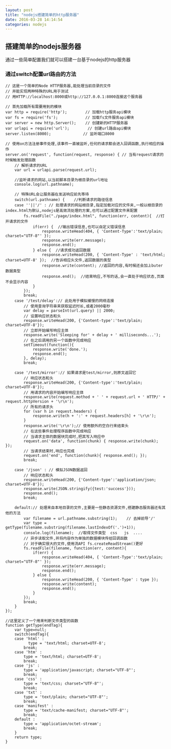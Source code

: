 ```yaml
---
layout: post
title: "nodejs搭建简单的http服务器"
date: 2016-03-28 14:14:54
categories: nodejs
---
```


## 搭建简单的nodejs服务器
通过一些简单配置我们就可以搭建一台基于nodejs的http服务器

### 通过switch配置url路由的方法
	// 这是一个简单的Node HTTP服务器,能处理当前目录的文件
	// 并能实现两种特殊的URL用于测试
	// 用HTTP://localhost:8000或http://127.0.0.1:8000连接这个服务器
	
	// 首先加载所有需要用到的模块
	var http = require('http');        // 加载http服务api模块
	var fs = require('fs');            // 加载fs文件服务api模块
	var server = new http.Server();    // 创建新的HTTP服务器
	var urlapi = require('url');        // 创建url路由api模块
	server.listen(8000);              // 监听端口8000

	// 使用on方法注册事件处理,该事件一直被监听,任何的请求都会进入回调函数,执行相应的操作
	server.on('request', function(request, response) { // 当有request请求的时候触发处理函数    
	    // 解析请求的URL
	    var url = urlapi.parse(request.url);
	    
	    //监听请求的网站,以当前脚本目录为根目录的url地址
	    console.log(url.pathname);
	    
	    // 特殊URL会让服务器在发送响应前先等待
	    switch(url.pathname) {    //判断请求的路径信息
	    case ''||'/' : // 处理请求的网站根目录,指定加载对应的文件夹,一般以根目录的index.html为默认,nodejs是高效流处理的方案,也可以通过配置文件来配置
	        fs.readFile("./page/index.html", function(err, content){  //打开请求的文件
	            if(err) {  //输出错误信息,也可以自定义错误信息
	                response.writeHead(404, { 'Content-Type':'text/plain; charset="UTF-8"' });
	                response.write(err.message);
	                response.end();
	            } else {  //请求成功返回数据
	                response.writeHead(200, { 'Content-Type' : 'text/html; charset=UTF-8' });  //告诉相应头文件,返回数据的类型
	                response.write(content); //返回的内容,有时候还会加上buter数据类型
	                response.end();  //结束响应,不写的话,会一直处于响应状态,页面不会显示内容
	            }
	        });
	        break;
	    case '/test/delay':// 此处用于模拟缓慢的网络连接
	        // 使用查询字符串来获取延迟时长,或者2000毫秒
	        var delay = parseInt(url.query) || 2000;
	        // 设置响应状态和头
	        response.writeHead(200, {'Content-type':'text/plain; charset=UTF-8'});
	        // 立即开始编写响应主体
	        response.write('Sleeping for' + delay + ' milliseconds...');
	        // 在之后调用的另一个函数中完成响应
	        setTimeout(function(){
	            response.write('done.');
	            response.end();
	        }, delay);
	        break;
	
	    case '/test/mirror':// 如果请求是test/mirror,则原文返回它
	        // 响应状态和头
	        response.writeHead(200, {'Content-type':'text/plain; charset=UTF-8'});
	        // 用请求的内容开始编写响应主体
	        response.write(request.mothod + ' ' + request.url + ' HTTP/' + request.httpVersion + '\r\n');
	        // 所有的请求头
	        for (var h in request.headers) {
	            response.write(h + ':' + request.headers[h] + '\r\n');
	        }
	        response.write('\r\n');// 使用额外的空白行来结束头
	        // 在这些事件处理程序函数中完成响应
	        // 当请求主体的数据块完成时,把其写入响应中
	        request.on('data', function(chunk) { response.write(chunk); });
	        // 当请求结束时,响应也完成
	        request.on('end', function(chunk){ response.end(); });
	        break;
	        
	    case '/json' : // 模拟JSON数据返回
	        // 响应状态和头
	        response.writeHead(200, {'Content-type':'application/json; charset=UTF-8'});
	        response.write(JSON.stringify({test:'success'}));
	        response.end();
	        break;
	        
	    default:// 处理来自本地目录的文件,主要是一些静态资源文件,搭建静态服务器还有其他的方法
	        var filename = url.pathname.substring(1);    // 去掉前导'/'
	        var type = getType(filename.substring(filename.lastIndexOf('.')+1));
	        console.log(filename);  //取得文件类型  css   js  ....
	        // 异步读取文件,并将内容作为单独的数据模块传给回调函数
	        // 对于确实很大的文件,使用流API fs.createReadStream()更好
	        fs.readFile(filename, function(err, content){
	            if(err) {
	                response.writeHead(404, { 'Content-Type':'text/plain; charset="UTF-8"' });
	                response.write(err.message);
	                response.end();
	            } else {
	                response.writeHead(200, { 'Content-Type' : type });
	                response.write(content);
	                response.end();
	            }
	        });
	        break;
	    }     
	});
	
	//这里定义了一个用来判断文件类型的函数
	function getType(endTag){
	    var type=null;
	    switch(endTag){
	    case 'html' :
    		  type = 'text/html; charset=UTF-8';
	        break;
	    case 'htm' :
	        type = 'text/html; charset=UTF-8';
	        break;
	    case 'js' : 
	        type = 'application/javascript; charset="UTF-8"';
	        break;
	    case 'css' :
	        type = 'text/css; charset="UTF-8"';
	        break;
	    case 'txt' :
	        type = 'text/plain; charset="UTF-8"';
	        break;
	    case 'manifest' :
	        type = 'text/cache-manifest; charset="UTF-8"';
	        break;
	    default :
	        type = 'application/octet-stream';
	        break;
	    }
	    return type;
	}



